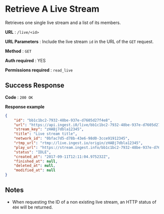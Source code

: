 # Retrieve A Live Stream

Retrieves one single live stream and a list of its members.

**URL** : `/live/<id>`

**URL Parameters** : Include the live stream `id` in the URL of the `GET` request.

**Method** : `GET`

**Auth required** : YES

**Permissions required** : `read_live`

## Success Response

**Code** : `200 OK`

**Response example**

```json
{
    "id": "bb1c1bc2-7932-48be-937e-d7605d27f4e8",
    "url": "https://api.ingest.i0/live/bb1c1bc2-7932-48be-937e-d7605d27f4e8",
    "stream_key": "zHABj7dbla12345",
    "title": "Live stream title",
    "network_id": "0bfac7d5-d78b-43e6-98d0-3cce91912345",
    "rtmp_url": "rtmp://live.ingest.io/origin/zHABj7dbla12345",
    "play_url": "https://stream.ingest.info/bb1c1bc2-7932-48be-937e-d7605d27f4e8/master.m3u8",
    "status": "IDLE",
    "created_at": "2017-09-11T12:11:04.975232Z",
    "finished_at": null,
    "deleted_at": null,
    "modified_at": null
}
```

## Notes

* When requesting the ID of a non existing live stream, an HTTP status of `404` will be returned.

